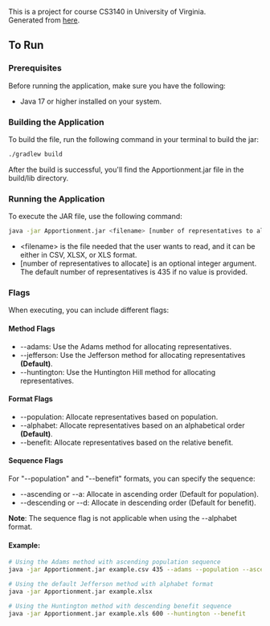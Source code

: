 This is a project for course CS3140 in University of Virginia.\
Generated from [here](https://github.com/cs-3140-fa23/hw3-starter-repo).

## To Run

### Prerequisites

Before running the application, make sure you have the following:

- Java 17 or higher installed on your system.

### Building the Application

To build the file, run the following command in your terminal to build the jar:

```bash
./gradlew build
```
After the build is successful, you'll find the Apportionment.jar file in the build/lib directory.

### Running the Application
To execute the JAR file, use the following command:
```bash
java -jar Apportionment.jar <filename> [number of representatives to allocate]
```
* \<filename\> is the file needed that the user wants to read, and it can be either in CSV, XLSX, or XLS format.
* [number of representatives to allocate] is an optional integer argument. The default number of representatives is 435 if no value is provided.

### Flags
When executing, you can include different flags:

#### Method Flags
* --adams: Use the Adams method for allocating representatives.
* --jefferson: Use the Jefferson method for allocating representatives **(Default)**.
* --huntington: Use the Huntington Hill method for allocating representatives.

#### Format Flags
* --population: Allocate representatives based on population.
* --alphabet: Allocate representatives based on an alphabetical order **(Default)**. 
* --benefit: Allocate representatives based on the relative benefit.

#### Sequence Flags
For "--population" and "--benefit" formats, you can specify the sequence:
* --ascending or --a: Allocate in ascending order (Default for population).
* --descending or --d: Allocate in descending order (Default for benefit).

**Note**: The sequence flag is not applicable when using the --alphabet format.

#### Example:
```bash
# Using the Adams method with ascending population sequence
java -jar Apportionment.jar example.csv 435 --adams --population --ascending

# Using the default Jefferson method with alphabet format
java -jar Apportionment.jar example.xlsx

# Using the Huntington method with descending benefit sequence
java -jar Apportionment.jar example.xls 600 --huntington --benefit
```
